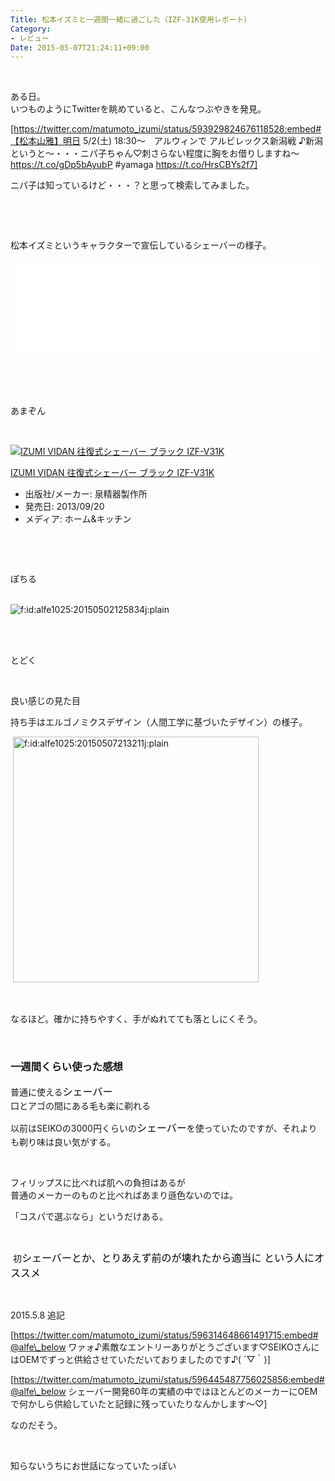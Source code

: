```yaml
---
Title: 松本イズミと一週間一緒に過ごした（IZF-31K使用レポート）
Category:
- レビュー
Date: 2015-05-07T21:24:11+09:00
---
```



 

ある日。<br />いつものようにTwitterを眺めていると、こんなつぶやきを発見。

[https://twitter.com/matumoto_izumi/status/593929824676118528:embed#【松本山雅】明日 5/2(土) 18:30～　アルウィンで アルビレックス新潟戦 ♪新潟というと～・・・ニパ子ちゃん♡刺さらない程度に胸をお借りしますね～https://t.co/gDp5bAyubP #yamaga https://t.co/HrsCBYs2f7]

ニパ子は知っているけど・・・？と思って検索してみました。

 

<!-- more -->

 

松本イズミというキャラクターで宣伝しているシェーバーの様子。

<iframe class="embed-card embed-webcard" style="display: block; width: 100%; height: 155px; max-width: 500px; margin: auto;" title="松本イズミプロジェクト" src="//hatenablog-parts.com/embed?url=https%3A%2F%2Fwww.izumi-products.co.jp%2Fproducts%2Fizumi%2F" frameborder="0" scrolling="no">&amp;lt;a href="https://www.izumi-products.co.jp/products/izumi/" data-mce-href="https://www.izumi-products.co.jp/products/izumi/"&amp;gt;松本イズミプロジェクト&amp;lt;/a&amp;gt;</iframe>

 

 

あまぞん

 
<div class="freezed">
<div class="external-link-detail"><a href="https://www.amazon.co.jp/exec/obidos/ASIN/B00F04GDRK/ab1025-22/"><img class="external-link-detail-image" title="IZUMI VIDAN 往復式シェーバー ブラック IZF-V31K" src="https://ecx.images-amazon.com/images/I/411iQf0lVxL._SL160_.jpg" alt="IZUMI VIDAN 往復式シェーバー ブラック IZF-V31K" /></a>
<div class="external-link-detail-info">
<p class="external-link-detail-title"><a href="https://www.amazon.co.jp/exec/obidos/ASIN/B00F04GDRK/ab1025-22/">IZUMI VIDAN 往復式シェーバー ブラック IZF-V31K</a>
<ul>
<li><span class="external-link-detail-label">出版社/メーカー:</span> 泉精器製作所</li>
<li><span class="external-link-detail-label">発売日:</span> 2013/09/20</li>
<li><span class="external-link-detail-label">メディア:</span> ホーム&amp;キッチン</li>
</ul>
</div>
<div class="external-link-detail-foot"> </div>
</div>
</div>

 

ぽちる<br /><br />

<img class="hatena-fotolife" title="f:id:alfe1025:20150502125834j:plain" src="https://cdn-ak.f.st-hatena.com/images/fotolife/a/alfe1025/20150502/20150502125834.jpg" alt="f:id:alfe1025:20150502125834j:plain" />

<br /><br />

とどく

 

良い感じの見た目

持ち手はエルゴノミクスデザイン（人間工学に基づいたデザイン）の様子。

 <img class="hatena-fotolife" title="f:id:alfe1025:20150507213211j:plain" src="https://cdn-ak.f.st-hatena.com/images/fotolife/a/alfe1025/20150507/20150507213211.jpg" alt="f:id:alfe1025:20150507213211j:plain" width="393" />

 

なるほど。確かに持ちやすく、手がぬれてても落としにくそう。

 

### 一週間くらい使った感想


普通に使える<span style="color: #000000; font-family: 'Helvetica Neue', Helvetica, Arial, 'ヒラギノ角ゴ Pro W3', 'Hiragino Kaku Gothic Pro', メイリオ, Meiryo, 'ＭＳ Ｐゴシック', 'MS PGothic', sans-serif; font-size: 16px; font-style: normal; font-variant: normal; font-weight: normal; letter-spacing: normal; line-height: 24px; orphans: auto; text-align: start; text-indent: 0px; text-transform: none; white-space: normal; widows: 1; word-spacing: 0px; -webkit-text-stroke-width: 0px; display: inline !important; float: none; background-color: #ffffff;">シェーバー</span><br />口とアゴの間にある毛も楽に剃れる

以前はSEIKOの3000円くらいの<span style="color: #000000; font-family: 'Helvetica Neue', Helvetica, Arial, 'ヒラギノ角ゴ Pro W3', 'Hiragino Kaku Gothic Pro', メイリオ, Meiryo, 'ＭＳ Ｐゴシック', 'MS PGothic', sans-serif; font-size: 16px; font-style: normal; font-variant: normal; font-weight: normal; letter-spacing: normal; line-height: 24px; orphans: auto; text-align: start; text-indent: 0px; text-transform: none; white-space: normal; widows: 1; word-spacing: 0px; -webkit-text-stroke-width: 0px; display: inline !important; float: none; background-color: #ffffff;">シェーバー</span>を使っていたのですが、それよりも剃り味は良い気がする。

 

フィリップスに比べれば肌への負担はあるが<br />普通のメーカーのものと比べればあまり遜色ないのでは。

「コスパで選ぶなら」というだけある。

 

 初<span style="color: #000000; font-family: 'Helvetica Neue', Helvetica, Arial, 'ヒラギノ角ゴ Pro W3', 'Hiragino Kaku Gothic Pro', メイリオ, Meiryo, 'ＭＳ Ｐゴシック', 'MS PGothic', sans-serif; font-size: 16px; font-style: normal; font-variant: normal; font-weight: normal; letter-spacing: normal; line-height: 24px; orphans: auto; text-align: start; text-indent: 0px; text-transform: none; white-space: normal; widows: 1; word-spacing: 0px; -webkit-text-stroke-width: 0px; display: inline !important; float: none; background-color: #ffffff;">シェーバーとか、とりあえず前のが壊れたから適当に という人にオススメ</span>

 

2015.5.8 追記

[https://twitter.com/matumoto_izumi/status/596314648661491715:embed#@alfe\_below ワァォ♪素敵なエントリーありがとうございます♡SEIKOさんにはOEMでずっと供給させていただいておりましたのです♪( ´▽｀)]

[https://twitter.com/matumoto_izumi/status/596445487756025856:embed#@alfe\_below シェーバー開発60年の実績の中ではほとんどのメーカーにOEMで何かしら供給していたと記録に残っていたりなんかします～♡]

なのだそう。

 

知らないうちにお世話になっていたっぽい

 
